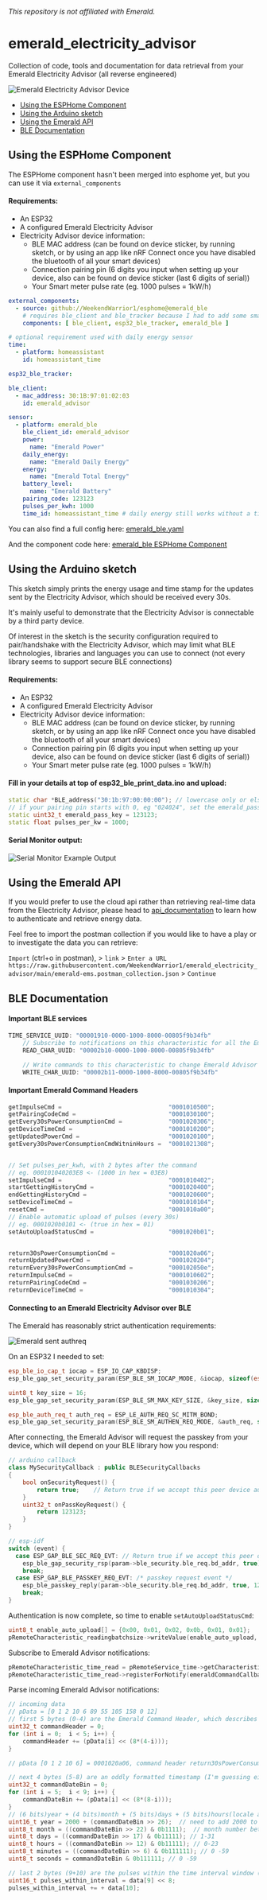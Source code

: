 _This repository is not affiliated with Emerald._

# emerald_electricity_advisor
Collection of code, tools and documentation for data retrieval from your Emerald Electricity Advisor (all reverse engineered)

![Emerald Electricity Advisor Device](assets/emerald_cropped.png)

- [Using the ESPHome Component](#using-the-esphome-component)
- [Using the Arduino sketch](#using-the-arduino-sketch)
- [Using the Emerald API](#using-the-emerald-api)
- [BLE Documentation](#ble-documentation)

## Using the ESPHome Component

The ESPHome component hasn't been merged into esphome yet, but you can use it via `external_components`

#### Requirements:
- An ESP32
- A configured Emerald Electricity Advisor
- Electricity Advisor device information:
  - BLE MAC address (can be found on device sticker, by running sketch, or by using an app like nRF Connect once you have disabled the bluetooth of all your smart devices)
  - Connection pairing pin (6 digits you input when setting up your device, also can be found on device sticker (last 6 digits of serial))
  - Your Smart meter pulse rate (eg. 1000 pulses = 1kW/h)

```yaml
external_components:
  - source: github://WeekendWarrior1/esphome@emerald_ble
    # requires ble_client and ble_tracker because I had to add some small features to authenticate properly
    components: [ ble_client, esp32_ble_tracker, emerald_ble ]

# optional requirement used with daily energy sensor
time:
  - platform: homeassistant
    id: homeassistant_time

esp32_ble_tracker:

ble_client:
  - mac_address: 30:1B:97:01:02:03
    id: emerald_advisor

sensor:
  - platform: emerald_ble
    ble_client_id: emerald_advisor
    power:
      name: "Emerald Power"
    daily_energy:
      name: "Emerald Daily Energy"
    energy:
      name: "Emerald Total Energy"
    battery_level:
      name: "Emerald Battery"
    pairing_code: 123123
    pulses_per_kwh: 1000
    time_id: homeassistant_time # daily energy still works without a time_id, but recommended to include one to properly handle daylight savings, etc.
```
You can also find a full config here: [emerald_ble.yaml](emerald_ble.yaml)

And the component code here: [emerald_ble ESPHome Component](https://github.com/WeekendWarrior1/esphome/tree/emerald_ble/esphome/components/emerald_ble)

## Using the Arduino sketch
This sketch simply prints the energy usage and time stamp for the updates sent by the Electricity Advisor, which should be received every 30s.

It's mainly useful to demonstrate that the Electricity Advisor is connectable by a third party device.

Of interest in the sketch is the security configuration required to pair/handshake with the Electricity Advisor, which may limit what BLE technologies, libraries and languages you can use to connect (not every library seems to support secure BLE connections)

#### Requirements:
- An ESP32
- A configured Emerald Electricity Advisor
- Electricity Advisor device information:
  - BLE MAC address (can be found on device sticker, by running sketch, or by using an app like nRF Connect once you have disabled the bluetooth of all your smart devices)
  - Connection pairing pin (6 digits you input when setting up your device, also can be found on device sticker (last 6 digits of serial))
  - Your Smart meter pulse rate (eg. 1000 pulses = 1kW/h)


#### Fill in your details at top of esp32_ble_print_data.ino and upload:
```c++
static char *BLE_address("30:1b:97:00:00:00"); // lowercase only or else will fail to match
// if your pairing pin starts with 0, eg "024024", set the emerald_pass_key as 24024
static uint32_t emerald_pass_key = 123123;
static float pulses_per_kw = 1000;
```

#### Serial Monitor output:
![Serial Monitor Example Output](assets/arduino_serial_monitor_output.png)

## Using the Emerald API
If you would prefer to use the cloud api rather than retrieving real-time data from the Electricity Advisor, please head to [api_documentation](api_documentation.md) to learn how to authenticate and retrieve energy data.

Feel free to import the postman collection if you would like to have a play or to investigate the data you can retrieve:

`Import` (ctrl+o in postman), > `link` > `Enter a URL` `https://raw.githubusercontent.com/WeekendWarrior1/emerald_electricity_advisor/main/emerald-ems.postman_collection.json` > `Continue`

## BLE Documentation

#### Important BLE services
```js
TIME_SERVICE_UUID: "00001910-0000-1000-8000-00805f9b34fb"
    // Subscribe to notifications on this characteristic for all the Emerald energy information. Data comes back with a descriptive 5 byte command header
    READ_CHAR_UUID: "00002b10-0000-1000-8000-00805f9b34fb"

    // Write commands to this characteristic to change Emerald Advisor settings or retrieve energy data
    WRITE_CHAR_UUID: "00002b11-0000-1000-8000-00805f9b34fb"
```

#### Important Emerald Command Headers
```js
getImpulseCmd =                              "0001010500";
getPairingCodeCmd =                          "0001030100";
getEvery30sPowerConsumptionCmd =             "0001020306";
getDeviceTimeCmd =                           "0001010200";
getUpdatedPowerCmd =                         "0001020100";
getEvery30sPowerConsumptionCmdWitninHours =  "0001021308";


// Set pulses_per_kwh, with 2 bytes after the command
// eg. 000101040203E8 <- (1000 in hex = 03E8)
setImpulseCmd =                              "0001010402";
startGettingHistoryCmd =                     "0001020400";
endGettingHistoryCmd =                       "0001020600";
setDeviceTimeCmd =                           "0001010104";
resetCmd =                                   "0001010a00";
// Enable automatic upload of pulses (every 30s)
// eg. 0001020b0101 <- (true in hex = 01)
setAutoUploadStatusCmd =                     "0001020b01";


return30sPowerConsumptionCmd =               "0001020a06";
returnUpdatedPowerCmd =                      "0001020204";
returnEvery30sPowerConsumptionCmd =          "000102050e";
returnImpulseCmd =                           "0001010602";
returnPairingCodeCmd =                       "0001030206";
returnDeviceTimeCmd =                        "0001010304";
```

#### Connecting to an Emerald Electricity Advisor over BLE

The Emerald has reasonably strict authentication requirements:

![Emerald sent authreq](assets/Sent_Pairing_Request.png)

On an ESP32 I needed to set:
```c++
esp_ble_io_cap_t iocap = ESP_IO_CAP_KBDISP;
esp_ble_gap_set_security_param(ESP_BLE_SM_IOCAP_MODE, &iocap, sizeof(esp_ble_io_cap_t));

uint8_t key_size = 16;
esp_ble_gap_set_security_param(ESP_BLE_SM_MAX_KEY_SIZE, &key_size, sizeof(uint8_t));

esp_ble_auth_req_t auth_req = ESP_LE_AUTH_REQ_SC_MITM_BOND;
esp_ble_gap_set_security_param(ESP_BLE_SM_AUTHEN_REQ_MODE, &auth_req, sizeof(esp_ble_auth_req_t));
```

After connecting, the Emerald Advisor will request the passkey from your device, which will depend on your BLE library how you respond:
```c++
// arduino callback
class MySecurityCallback : public BLESecurityCallbacks
{
    bool onSecurityRequest() {
        return true;    // Return true if we accept this peer device auth request
    }
    uint32_t onPassKeyRequest() {
        return 123123;
    }
}

// esp-idf
switch (event) {
  case ESP_GAP_BLE_SEC_REQ_EVT: // Return true if we accept this peer device auth request
    esp_ble_gap_security_rsp(param->ble_security.ble_req.bd_addr, true);
    break;
  case ESP_GAP_BLE_PASSKEY_REQ_EVT: /* passkey request event */
    esp_ble_passkey_reply(param->ble_security.ble_req.bd_addr, true, 123123);
    break;
}
```
Authentication is now complete, so time to enable `setAutoUploadStatusCmd`:
```c++
uint8_t enable_auto_upload[] = {0x00, 0x01, 0x02, 0x0b, 0x01, 0x01};
pRemoteCharacteristic_readingbatchsize->writeValue(enable_auto_upload, sizeof(enable_auto_upload), false);
```

Subscribe to Emerald Advisor notifications:
```c++
pRemoteCharacteristic_time_read = pRemoteService_time->getCharacteristic(CHAR_TIME_READ_UUID);
pRemoteCharacteristic_time_read->registerForNotify(emeraldCommandCallback);
```

Parse incoming Emerald Advisor notifications:
```c++
// incoming data
// pData = [0 1 2 10 6 89 55 105 158 0 12]
// first 5 bytes (0-4) are the Emerald Command Header, which describes the data
uint32_t commandHeader = 0;
for (int i = 0;  i < 5; i++) {
    commandHeader += (pData[i] << (8*(4-i)));
}

// pData [0 1 2 10 6] = 0001020a06, command header return30sPowerConsumptionCmd

// next 4 bytes (5-8) are an oddly formatted timestamp (I'm guessing either for obfuscation or to avoid the Year 2038 unix-timestamp problem)
uint32_t commandDateBin = 0;
for (int i = 5;  i < 9; i++) {
    commandDateBin += (pData[i] << (8*(8-i)));
}
// (6 bits)year + (4 bits)month + (5 bits)days + (5 bits)hours(locale adjusted) + (6 bits)minutes + (6 bits)seconds
uint16_t year = 2000 + (commandDateBin >> 26);  // need to add 2000 to get the correct year
uint8_t month = ((commandDateBin >> 22) & 0b1111);  // month number between 1 - 12
uint8_t days = ((commandDateBin >> 17) & 0b11111); // 1-31
uint8_t hours = ((commandDateBin >> 12) & 0b11111); // 0-23
uint8_t minutes = ((commandDateBin >> 6) & 0b111111); // 0 -59
uint8_t seconds = commandDateBin & 0b111111; // 0 -59

// last 2 bytes (9+10) are the pulses within the time interval window (30s)
uint16_t pulses_within_interval = data[9] << 8;
pulses_within_interval += + data[10];
```
